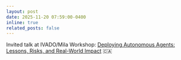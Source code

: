 ```yaml
---
layout: post
date: 2025-11-20 07:59:00-0400
inline: true
related_posts: false
---
```


 Invited talk at IVADO/Mila Workshop: [Deploying Autonomous Agents: Lessons, Risks, and Real-World Impact](https://ivado.ca/en/events/2nd-workshop-deploying-autonomous-agents-lessons-risks-and-real-world-impact/) :canada: 